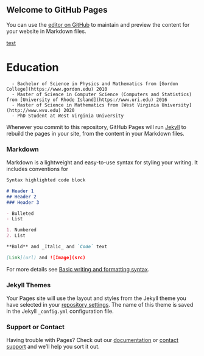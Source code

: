 ## Welcome to GitHub Pages

You can use the [editor on GitHub](https://github.com/NealBuxton/NealBuxton.github.io/edit/main/README.md) to maintain and preview the content for your website in Markdown files.

[test](./Readme2.html)
# Education
```
  - Bachelor of Science in Physics and Mathematics from [Gordon College](https://www.gordon.edu) 2010
  - Master of Science in Computer Science (Computers and Statistics) from [University of Rhode Island](https://www.uri.edu) 2016
  - Master of Science in Mathematics from [West Virginia University](http://www.wvu.edu) 2020
  - PhD Student at West Virginia University
 ```
Whenever you commit to this repository, GitHub Pages will run [Jekyll](https://jekyllrb.com/) to rebuild the pages in your site, from the content in your Markdown files.

### Markdown

Markdown is a lightweight and easy-to-use syntax for styling your writing. It includes conventions for

```markdown
Syntax highlighted code block

# Header 1
## Header 2
### Header 3

- Bulleted
- List

1. Numbered
2. List

**Bold** and _Italic_ and `Code` text

[Link](url) and ![Image](src)
```

For more details see [Basic writing and formatting syntax](https://docs.github.com/en/github/writing-on-github/getting-started-with-writing-and-formatting-on-github/basic-writing-and-formatting-syntax).

### Jekyll Themes

Your Pages site will use the layout and styles from the Jekyll theme you have selected in your [repository settings](https://github.com/NealBuxton/NealBuxton.github.io/settings/pages). The name of this theme is saved in the Jekyll `_config.yml` configuration file.

### Support or Contact

Having trouble with Pages? Check out our [documentation](https://docs.github.com/categories/github-pages-basics/) or [contact support](https://support.github.com/contact) and we’ll help you sort it out.

